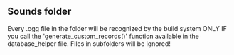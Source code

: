 
## Sounds folder
Every .ogg file in the folder will be recognized by the build system ONLY IF you call the 'generate_custom_records()' function available in the database_helper file.
Files in subfolders will be ignored!

